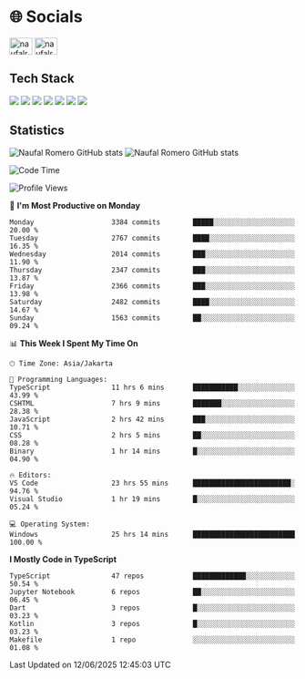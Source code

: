 <h1 align="">🌐 Socials</h1>
<p align="left">
<a href="https://linkedin.com/in/naufal-romero-putra-pratama-9ab816177/" target="blank"><img align="center" src="https://raw.githubusercontent.com/rahuldkjain/github-profile-readme-generator/master/src/images/icons/Social/linked-in-alt.svg" alt="naufalromero" height="30" width="40" /></a>
<a href="https://instagram.com/naufalromero" target="blank"><img align="center" src="https://raw.githubusercontent.com/rahuldkjain/github-profile-readme-generator/master/src/images/icons/Social/instagram.svg" alt="naufalromero" height="30" width="40" /></a>
</p>


<h2 align="">Tech Stack</h2>
<div align="">
  <img src="https://img.shields.io/badge/next.js-000000?style=for-the-badge&logo=nextdotjs&logoColor=white"/>
 <img src="https://img.shields.io/badge/typescript-%23007ACC.svg?style=for-the-badge&logo=typescript&logoColor=white"/>
 <img src="https://img.shields.io/badge/react-%2320232a.svg?style=for-the-badge&logo=react&logoColor=%2361DAFB"/>
 <img src="https://img.shields.io/badge/tailwindcss-%2338B2AC.svg?style=for-the-badge&logo=tailwind-css&logoColor=white"/>
 <img src="https://img.shields.io/badge/Prisma-3982CE?style=for-the-badge&logo=Prisma&logoColor=white"/>
 <img src="https://img.shields.io/badge/javascript-%23323330.svg?style=for-the-badge&logo=javascript&logoColor=%23F7DF1E"/>
 <img src="https://img.shields.io/badge/java-%23ED8B00.svg?style=for-the-badge&logo=openjdk&logoColor=white"/>
</div>


<h2 align="">Statistics</h2>
<div align="">
<img src="https://github-readme-stats-xi-nine-74.vercel.app/api?username=romves&show_icons=true&theme=tokyonight&include_all_commits=true&count_private=true" alt="Naufal Romero GitHub stats"/>
<img src="https://github-readme-stats-xi-nine-74.vercel.app/api/top-langs/?username=romves&theme=tokyonight&hide_border=false&include_all_commits=true&count_private=true&layout=compact" alt="Naufal Romero GitHub stats"/>
</div>

<!--START_SECTION:waka-->
![Code Time](http://img.shields.io/badge/Code%20Time-2%2C543%20hrs%2054%20mins-blue)

![Profile Views](http://img.shields.io/badge/Profile%20Views-3-blue)

📅 **I'm Most Productive on Monday** 

```text
Monday                   3384 commits        █████░░░░░░░░░░░░░░░░░░░░   20.00 % 
Tuesday                  2767 commits        ████░░░░░░░░░░░░░░░░░░░░░   16.35 % 
Wednesday                2014 commits        ███░░░░░░░░░░░░░░░░░░░░░░   11.90 % 
Thursday                 2347 commits        ███░░░░░░░░░░░░░░░░░░░░░░   13.87 % 
Friday                   2366 commits        ███░░░░░░░░░░░░░░░░░░░░░░   13.98 % 
Saturday                 2482 commits        ████░░░░░░░░░░░░░░░░░░░░░   14.67 % 
Sunday                   1563 commits        ██░░░░░░░░░░░░░░░░░░░░░░░   09.24 % 
```


📊 **This Week I Spent My Time On** 

```text
🕑︎ Time Zone: Asia/Jakarta

💬 Programming Languages: 
TypeScript               11 hrs 6 mins       ███████████░░░░░░░░░░░░░░   43.99 % 
CSHTML                   7 hrs 9 mins        ███████░░░░░░░░░░░░░░░░░░   28.38 % 
JavaScript               2 hrs 42 mins       ███░░░░░░░░░░░░░░░░░░░░░░   10.71 % 
CSS                      2 hrs 5 mins        ██░░░░░░░░░░░░░░░░░░░░░░░   08.28 % 
Binary                   1 hr 14 mins        █░░░░░░░░░░░░░░░░░░░░░░░░   04.90 % 

🔥 Editors: 
VS Code                  23 hrs 55 mins      ████████████████████████░   94.76 % 
Visual Studio            1 hr 19 mins        █░░░░░░░░░░░░░░░░░░░░░░░░   05.24 % 

💻 Operating System: 
Windows                  25 hrs 14 mins      █████████████████████████   100.00 % 
```

**I Mostly Code in TypeScript** 

```text
TypeScript               47 repos            █████████████░░░░░░░░░░░░   50.54 % 
Jupyter Notebook         6 repos             ██░░░░░░░░░░░░░░░░░░░░░░░   06.45 % 
Dart                     3 repos             █░░░░░░░░░░░░░░░░░░░░░░░░   03.23 % 
Kotlin                   3 repos             █░░░░░░░░░░░░░░░░░░░░░░░░   03.23 % 
Makefile                 1 repo              ░░░░░░░░░░░░░░░░░░░░░░░░░   01.08 % 
```




 Last Updated on 12/06/2025 12:45:03 UTC
<!--END_SECTION:waka-->
